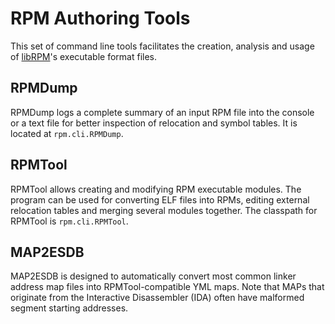 # RPM Authoring Tools
This set of command line tools facilitates the creation, analysis and usage of [libRPM](github.com/HelloOO7/libRPM)'s executable format files.
## RPMDump
RPMDump logs a complete summary of an input RPM file into the console or a text file for better inspection of relocation and symbol tables. It is located at `rpm.cli.RPMDump`.
## RPMTool
RPMTool allows creating and modifying RPM executable modules. The program can be used for converting ELF files into RPMs, editing external relocation tables and merging several modules together. The classpath for RPMTool is `rpm.cli.RPMTool`.
## MAP2ESDB
MAP2ESDB is designed to automatically convert most common linker address map files into RPMTool-compatible YML maps. Note that MAPs that originate from the Interactive Disassembler (IDA) often have malformed segment starting addresses.
